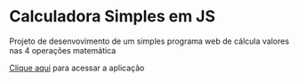 <h1>Calculadora Simples em JS</h1>
<p>Projeto de desenvovimento de um simples programa web de cálcula valores nas 4 operações matemática</p>

<p><a href="https://fernandosantos0.github.io/calculadora-simplex/" hreflang="pt-BR">Clique aqui</a> para acessar a aplicação</p>